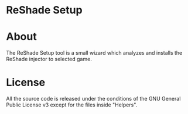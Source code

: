 ReShade Setup
=============

About
=====

The ReShade Setup tool is a small wizard which analyzes and installs the ReShade injector to selected game.

License
=======

All the source code is released under the conditions of the GNU General Public License v3 except for the files inside "Helpers".
